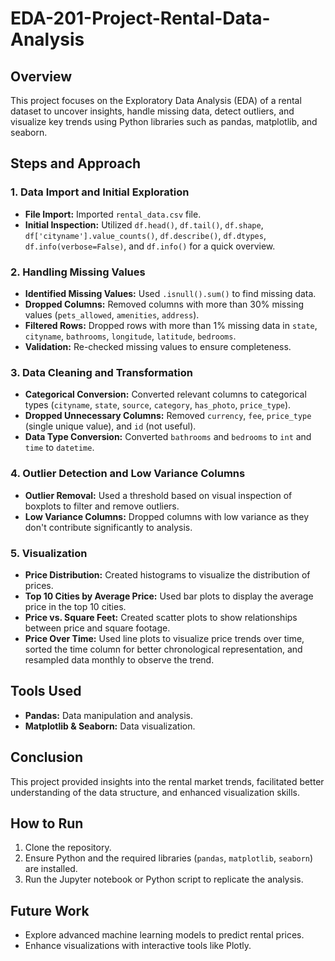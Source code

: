 # EDA-201-Project-Rental-Data-Analysis

## Overview
This project focuses on the Exploratory Data Analysis (EDA) of a rental dataset to uncover insights, handle missing data, detect outliers, and visualize key trends using Python libraries such as pandas, matplotlib, and seaborn.

## Steps and Approach

### 1. Data Import and Initial Exploration
- **File Import:** Imported `rental_data.csv` file.
- **Initial Inspection:** Utilized `df.head()`, `df.tail()`, `df.shape`, `df['cityname'].value_counts()`, `df.describe()`, `df.dtypes`, `df.info(verbose=False)`, and `df.info()` for a quick overview.

### 2. Handling Missing Values
- **Identified Missing Values:** Used `.isnull().sum()` to find missing data.
- **Dropped Columns:** Removed columns with more than 30% missing values (`pets_allowed`, `amenities`, `address`).
- **Filtered Rows:** Dropped rows with more than 1% missing data in `state`, `cityname`, `bathrooms`, `longitude`, `latitude`, `bedrooms`.
- **Validation:** Re-checked missing values to ensure completeness.

### 3. Data Cleaning and Transformation
- **Categorical Conversion:** Converted relevant columns to categorical types (`cityname`, `state`, `source`, `category`, `has_photo`, `price_type`).
- **Dropped Unnecessary Columns:** Removed `currency`, `fee`, `price_type` (single unique value), and `id` (not useful).
- **Data Type Conversion:** Converted `bathrooms` and `bedrooms` to `int` and `time` to `datetime`.
  
### 4. Outlier Detection and Low Variance Columns
- **Outlier Removal:** Used a threshold based on visual inspection of boxplots to filter and remove outliers.
- **Low Variance Columns:** Dropped columns with low variance as they don't contribute significantly to analysis.

### 5. Visualization
- **Price Distribution:** Created histograms to visualize the distribution of prices.
- **Top 10 Cities by Average Price:** Used bar plots to display the average price in the top 10 cities.
- **Price vs. Square Feet:** Created scatter plots to show relationships between price and square footage.
- **Price Over Time:** Used line plots to visualize price trends over time, sorted the time column for better chronological representation, and resampled data monthly to observe the trend.

## Tools Used
- **Pandas:** Data manipulation and analysis.
- **Matplotlib & Seaborn:** Data visualization.

## Conclusion
This project provided insights into the rental market trends, facilitated better understanding of the data structure, and enhanced visualization skills.

## How to Run
1. Clone the repository.
2. Ensure Python and the required libraries (`pandas`, `matplotlib`, `seaborn`) are installed.
3. Run the Jupyter notebook or Python script to replicate the analysis.

## Future Work
- Explore advanced machine learning models to predict rental prices.
- Enhance visualizations with interactive tools like Plotly.
